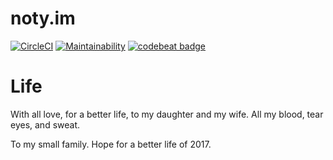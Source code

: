 # noty.im

[![CircleCI](https://circleci.com/gh/notyim/notyim.svg?style=svg)](https://circleci.com/gh/notyim/notyim)
[![Maintainability](https://api.codeclimate.com/v1/badges/56dae896e205361bd477/maintainability)](https://codeclimate.com/github/notyim/notyim/maintainability)
[![codebeat
badge](https://codebeat.co/badges/fe431b9d-623e-4705-9638-24f10d9b8b96)](https://codebeat.co/projects/github-com-notyim-notyim-master)

# Life

With all love, for a better life, to my daughter and my wife.
All my blood, tear eyes, and sweat.

To my small family. Hope for a better life of 2017.
